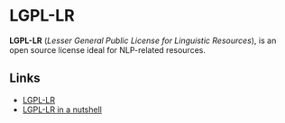 LGPL-LR
======

**LGPL-LR** (*Lesser General Public License for Linguistic Resources*), is an open source license ideal for NLP-related resources.

Links
-----

- [LGPL-LR](http://raw.githubusercontent.com/UnitexGramLab/LGPL-LR/master/LGPL-LR)
- [LGPL-LR in a nutshell](http://2009.rmll.info/IMG/pdf/RMLL2009-Sciences-Sebastien_Paumier-LGPLLR.pdf)

